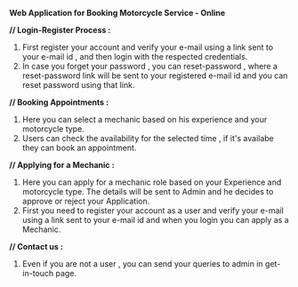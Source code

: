 **Web Application for Booking Motorcycle Service - Online**

**// Login-Register Process :**
1. First register your account and verify your e-mail using a link sent to your e-mail id , and then login with the respected credentials.
2. In case you forget your password , you can reset-password , where a reset-password link will be sent to your registered e-mail id and you can reset password using that link.
 
**// Booking Appointments :**
1. Here you can select a mechanic based on his experience and your motorcycle type.
2. Users can check the availability for the selected time , if it's availabe they can book an appointment.

**// Applying for a Mechanic :**
1. Here you can apply for a mechanic role based on your Experience and motorcycle type. The details will be sent to Admin and he decides to approve or reject your Application.
2. First you need to register your account as a user and verify your e-mail using a link sent to your e-mail id and when you login you can apply as a Mechanic.

**// Contact us :**
1. Even if you are not a user , you can send your queries to admin in get-in-touch page.



